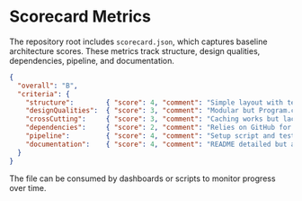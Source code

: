 # Scorecard Metrics

The repository root includes `scorecard.json`, which captures baseline architecture scores. These metrics track structure, design qualities, dependencies, pipeline, and documentation.

```json
{
  "overall": "B",
  "criteria": {
    "structure":        { "score": 4, "comment": "Simple layout with tests; limited layering." },
    "designQualities":  { "score": 3, "comment": "Modular but Program.cs could grow." },
    "crossCutting":     { "score": 3, "comment": "Caching works but lacks structured logging." },
    "dependencies":     { "score": 2, "comment": "Relies on GitHub for JAR and beta CLI package." },
    "pipeline":         { "score": 4, "comment": "Setup script and tests integrated; Dockerfile missing." },
    "documentation":    { "score": 4, "comment": "README detailed but architecture docs minimal." }
  }
}
```

The file can be consumed by dashboards or scripts to monitor progress over time.